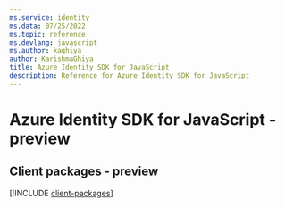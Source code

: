 ```yaml
---
ms.service: identity
ms.data: 07/25/2022
ms.topic: reference
ms.devlang: javascript
ms.author: kaghiya
author: KarishmaGhiya
title: Azure Identity SDK for JavaScript
description: Reference for Azure Identity SDK for JavaScript
---
```

# Azure Identity SDK for JavaScript - preview

## Client packages - preview
[!INCLUDE [client-packages](identity-client-index.md)]